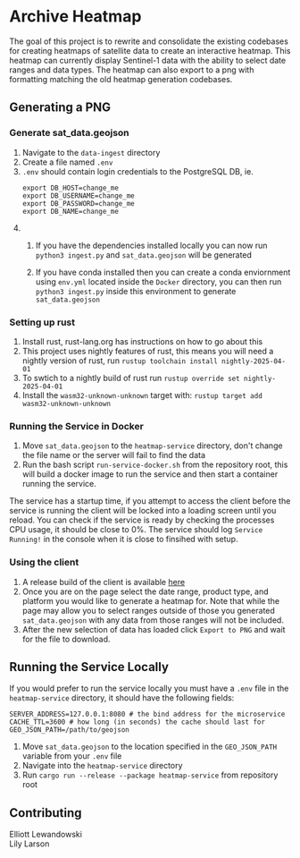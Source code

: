 # Archive Heatmap
The goal of this project is to rewrite and consolidate the existing codebases for creating heatmaps of satellite data to create an interactive heatmap. This heatmap can currently display Sentinel-1 data with the ability to select date ranges and data types. The heatmap can also export to a png with formatting matching the old heatmap generation codebases.

## Generating a PNG
### Generate sat_data.geojson
1. Navigate to the `data-ingest` directory
2. Create a file named `.env` 
3. `.env`  should contain login credentials to the PostgreSQL DB, ie.
   ```
   export DB_HOST=change_me
   export DB_USERNAME=change_me
   export DB_PASSWORD=change_me
   export DB_NAME=change_me
   ```
4.  1)  If you have the dependencies installed locally you can now run `python3 ingest.py` and `sat_data.geojson` will be generated

    2)  If you have conda installed then you can create a conda enviornment using `env.yml` located inside the `Docker` directory, you can then run `python3 ingest.py` inside this environment to generate `sat_data.geojson`

### Setting up rust
1. Install rust, rust-lang.org has instructions on how to go about this
2. This project uses nightly features of rust, this means you will need a nightly version of rust, run `rustup toolchain install nightly-2025-04-01`
3. To swtich to a nightly build of rust run `rustup override set nightly-2025-04-01`
4. Install the `wasm32-unknown-unknown` target with: `rustup target add wasm32-unknown-unknown`

### Running the Service in Docker
1. Move `sat_data.geojson` to the `heatmap-service` directory, don't change the file name or the server will fail to find the data
2. Run the bash script `run-service-docker.sh` from the repository root, this will build a docker image to run the service and then start a container running the service.

The service has a startup time, if you attempt to access the client before the service is running the client will be locked into a loading screen until you reload. You can check if the service is ready by checking the processes CPU usage, it should be close to 0%. The service should log `Service Running!` in the console when it is close to finsihed with setup.

### Using the client
1. A release build of the client is available [here](https://asfadmin.github.io/archive_heatmaps/)
2. Once you are on the page select the date range, product type, and platform you would like to generate a heatmap for. Note that while the page may allow you to select ranges outside of those you generated `sat_data.geojson` with any data from those ranges will not be included. 
3. After the new selection of data has loaded click `Export to PNG` and wait for the file to download.


## Running the Service Locally
If you would prefer to run the service locally you must have a `.env` file in the `heatmap-service` directory, it should have the following fields:
```
SERVER_ADDRESS=127.0.0.1:8080 # the bind address for the microservice
CACHE_TTL=3600 # how long (in seconds) the cache should last for
GEO_JSON_PATH=/path/to/geojson
```
1. Move `sat_data.geojson` to the location specified in the `GEO_JSON_PATH` variable from your `.env` file
2. Navigate into the `heatmap-service` directory
3. Run `cargo run --release --package heatmap-service` from repository root 


## Contributing
Elliott Lewandowski<br>
Lily Larson
